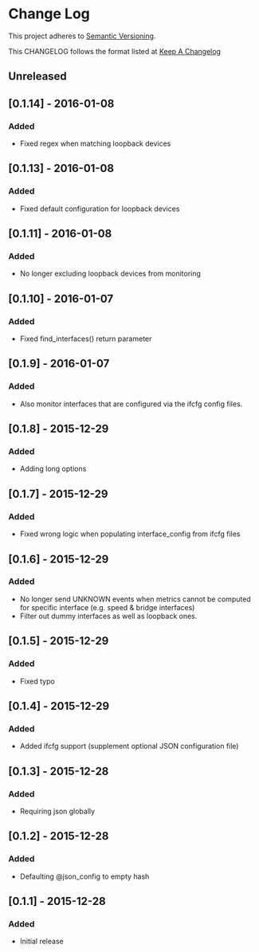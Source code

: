 # Change Log
This project adheres to [Semantic Versioning](http://semver.org/).

This CHANGELOG follows the format listed at [Keep A Changelog](http://keepachangelog.com/)

## Unreleased

## [0.1.14] - 2016-01-08
### Added
- Fixed regex when matching loopback devices

## [0.1.13] - 2016-01-08
### Added
- Fixed default configuration for loopback devices

## [0.1.11] - 2016-01-08
### Added
- No longer excluding loopback devices from monitoring

## [0.1.10] - 2016-01-07
### Added
- Fixed find_interfaces() return parameter

## [0.1.9] - 2016-01-07
### Added
- Also monitor interfaces that are configured via the ifcfg config files.

## [0.1.8] - 2015-12-29
### Added
- Adding long options

## [0.1.7] - 2015-12-29
### Added
- Fixed wrong logic when populating interface_config from ifcfg files

## [0.1.6] - 2015-12-29
### Added
- No longer send UNKNOWN events when metrics cannot be computed for specific interface (e.g. speed & bridge interfaces)
- Filter out dummy interfaces as well as loopback ones.

## [0.1.5] - 2015-12-29
### Added
- Fixed typo

## [0.1.4] - 2015-12-29
### Added
- Added ifcfg support (supplement optional JSON configuration file)

## [0.1.3] - 2015-12-28
### Added
- Requiring json globally

## [0.1.2] - 2015-12-28
### Added
- Defaulting @json_config to empty hash

## [0.1.1] - 2015-12-28
### Added
- Initial release
